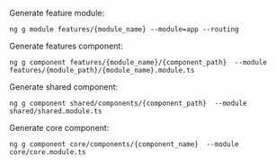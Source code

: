 Generate feature module:
```
ng g module features/{module_name} --module=app --routing
```

Generate features component:
```
ng g component features/{module_name}/{component_path}  --module features/{module_path}/{module_name}.module.ts
```

Generate shared component:
```
ng g component shared/components/{component_path}  --module shared/shared.module.ts
```

Generate core component:
```
ng g component core/components/{component_name}  --module core/core.module.ts
```
